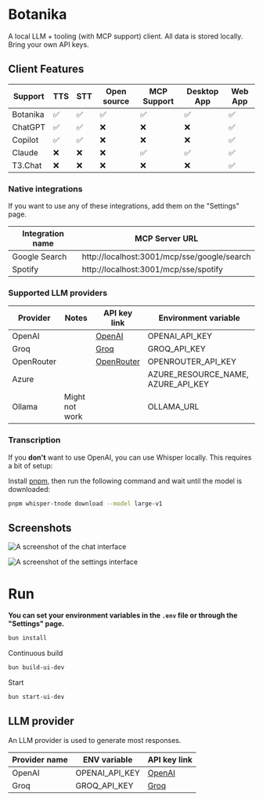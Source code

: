 # Botanika

A local LLM + tooling (with MCP support) client. All data is stored locally. Bring your own API keys.

## Client Features

| Support  | TTS | STT | Open source | MCP Support | Desktop App | Web App |
|----------|-----|-----|-------------|-------------|-------------|---------|
| Botanika | ✅   | ✅   | ✅           | ✅           | ✅           | ✅       |
| ChatGPT  | ✅   | ✅   | ❌           | ❌           | ❌           | ✅       |
| Copilot  | ✅   | ✅   | ❌           | ❌           | ❌           | ✅       |
| Claude   | ❌   | ❌   | ❌           | ✅           | ✅           | ✅       |
| T3.Chat  | ❌   | ❌   | ❌           | ❌           | ❌           | ✅       |

### Native integrations

If you want to use any of these integrations, add them on the "Settings" page.

| Integration name | MCP Server URL                               |
|------------------|----------------------------------------------|
| Google Search    | http://localhost:3001/mcp/sse/google/search |
| Spotify          | http://localhost:3001/mcp/sse/spotify       |

### Supported LLM providers

| Provider   | Notes          | API key link                                           | Environment variable               |
|------------|----------------|--------------------------------------------------------|------------------------------------|
| OpenAI     |                | [OpenAI](https://platform.openai.com/account/api-keys) | OPENAI_API_KEY                     |
| Groq       |                | [Groq](https://console.groq.com/keys)                  | GROQ_API_KEY                       |
| OpenRouter |                | [OpenRouter](https://openrouter.ai/settings/keys)      | OPENROUTER_API_KEY                 |
| Azure      |                |                                                        | AZURE_RESOURCE_NAME, AZURE_API_KEY |
| Ollama     | Might not work |                                                        | OLLAMA_URL                         |

### Transcription

If you **don't** want to use OpenAI, you can use Whisper locally. This requires a bit of setup:

Install [pnpm](https://pnpm.io/installation), then run the following command and wait until the model is downloaded:

```bash
pnpm whisper-tnode download --model large-v1
```

## Screenshots

![A screenshot of the chat interface](https://github.com/user-attachments/assets/8ea3df6a-00f6-4c6e-aea7-4562551af144)

![A screenshot of the settings interface](https://github.com/user-attachments/assets/07c61f0c-1d23-4e98-9b15-305f131c8908)


# Run

**You can set your environment variables in the `.env` file or through the "Settings" page.**

```bash
bun install
```

Continuous build
```bash
bun build-ui-dev
```

Start
```bash
bun start-ui-dev
```

## LLM provider

An LLM provider is used to generate most responses.

| Provider name | ENV variable   | API key link                                           |
|---------------|----------------|--------------------------------------------------------|
| OpenAI        | OPENAI_API_KEY | [OpenAI](https://platform.openai.com/account/api-keys) |
| Groq          | GROQ_API_KEY   | [Groq](https://console.groq.com/keys)                  |
